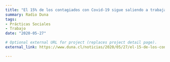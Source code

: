 ```yaml
---
title: "El 15% de los contagiados con Covid-19 sigue saliendo a trabajar"
summary: Radio Duna
tags:
- Prácticas Sociales
- Trabajo
date: "2020-05-27"

# Optional external URL for project (replaces project detail page).
external_link: https://www.duna.cl/noticias/2020/05/27/el-15-de-los-contagiados-con-covid-19-sigue-saliendo-a-trabajar/

---
```

